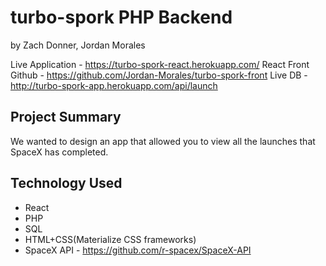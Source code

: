 # turbo-spork PHP Backend
by Zach Donner, Jordan Morales

Live Application - https://turbo-spork-react.herokuapp.com/
React Front Github - https://github.com/Jordan-Morales/turbo-spork-front
Live DB - http://turbo-spork-app.herokuapp.com/api/launch

## Project Summary
We wanted to design an app that allowed you to view all the launches that SpaceX has completed.

## Technology Used
- React
- PHP
- SQL
- HTML+CSS(Materialize CSS frameworks)
- SpaceX API - https://github.com/r-spacex/SpaceX-API
